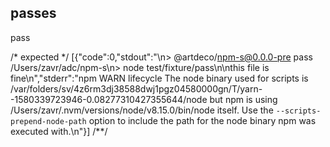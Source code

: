 ## passes
pass

/* expected */
[{"code":0,"stdout":"\n> @artdeco/npm-s@0.0.0-pre pass /Users/zavr/adc/npm-s\n> node test/fixture/pass\n\nthis file is fine\n","stderr":"npm WARN lifecycle The node binary used for scripts is /var/folders/sv/4z6rm3dj38588dwj1pgz04580000gn/T/yarn--1580339723946-0.08277310427355644/node but npm is using /Users/zavr/.nvm/versions/node/v8.15.0/bin/node itself. Use the `--scripts-prepend-node-path` option to include the path for the node binary npm was executed with.\n"}]
/**/